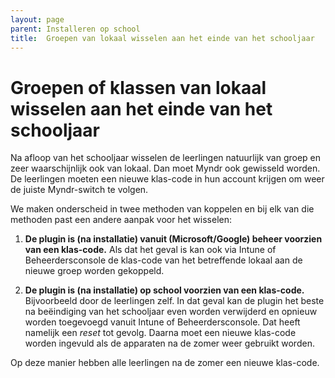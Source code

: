 ```yaml
---
layout: page
parent: Installeren op school
title:  Groepen van lokaal wisselen aan het einde van het schooljaar 
---
```


# Groepen of klassen van lokaal wisselen aan het einde van het schooljaar

Na afloop van het schooljaar wisselen de leerlingen natuurlijk van groep en zeer waarschijnlijk ook van lokaal. Dan moet Myndr ook gewisseld worden. De leerlingen moeten een nieuwe klas-code in hun account krijgen om weer de juiste Myndr-switch te volgen.

We maken onderscheid in twee methoden van koppelen en bij elk van die methoden past een andere aanpak voor het wisselen:

1. **De plugin is (na installatie) vanuit (Microsoft/Google) beheer voorzien van een klas-code.**
Als dat het geval is kan ook via Intune of Beheerdersconsole de klas-code van het betreffende lokaal aan de nieuwe groep worden gekoppeld.

2. **De plugin is (na installatie) op school voorzien van een klas-code.** Bijvoorbeeld door de leerlingen zelf.
In dat geval kan de plugin het beste na beëindiging van het schooljaar even worden verwijderd en opnieuw worden toegevoegd vanuit Intune of Beheerdersconsole. Dat heeft namelijk een _reset_ tot gevolg. 
Daarna moet een nieuwe klas-code worden ingevuld als de apparaten na de zomer weer gebruikt worden.

Op deze manier hebben alle leerlingen na de zomer een nieuwe klas-code. 


